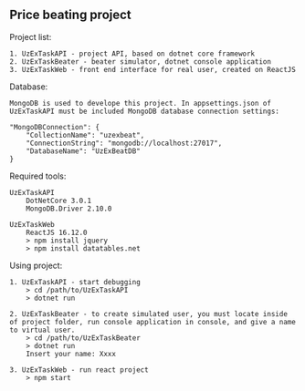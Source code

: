 Price beating project
-------------------------------------
Project list:  
    
    1. UzExTaskAPI - project API, based on dotnet core framework
    2. UzExTaskBeater - beater simulator, dotnet console application
    3. UzExTaskWeb - front end interface for real user, created on ReactJS

Database:
    
    MongoDB is used to develope this project. In appsettings.json of UzExTaskAPI must be included MongoDB database connection settings:
    
    "MongoDBConnection": {
        "CollectionName": "uzexbeat",
        "ConnectionString": "mongodb://localhost:27017",
        "DatabaseName": "UzExBeatDB"
    }

Required tools:
    
    UzExTaskAPI
        DotNetCore 3.0.1
        MongoDB.Driver 2.10.0
    
    UzExTaskWeb       
        ReactJS 16.12.0 
        > npm install jquery
        > npm install datatables.net

Using project:
    
    1. UzExTaskAPI - start debugging
        > cd /path/to/UzExTaskAPI
        > dotnet run
    
    2. UzExTaskBeater - to create simulated user, you must locate inside of project folder, run console application in console, and give a name to virtual user.  
        > cd /path/to/UzExTaskBeater 
        > dotnet run        
        Insert your name: Xxxx

    3. UzExTaskWeb - run react project
        > npm start